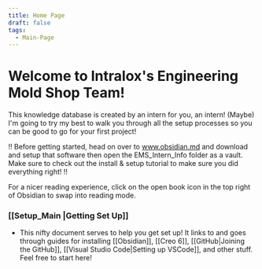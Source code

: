 ```yaml
---
title: Home Page
draft: false
tags:
  - Main-Page
---
```


# Welcome to Intralox's Engineering Mold Shop Team!

This knowledge database is created by an intern for you, an intern! (Maybe) I'm going to try my best to walk you through all the setup processes so you can be good to go for your first project!

!! Before getting started, head on over to www.obsidian.md and download and setup that software then open the EMS_Intern_Info folder as a vault. Make sure to check out the install & setup tutorial to make sure you did everything right! !!

For a nicer reading experience, click on the open book icon in the top right of Obsidian to swap into reading mode.
### [[Setup_Main |Getting Set Up]]

- This nifty document serves to help you get set up! It links to and goes through guides for installing [[Obsidian]], [[Creo 6]], [[GitHub|Joining the GitHub]], [[Visual Studio Code|Setting up VSCode]], and other stuff. Feel free to start here!

